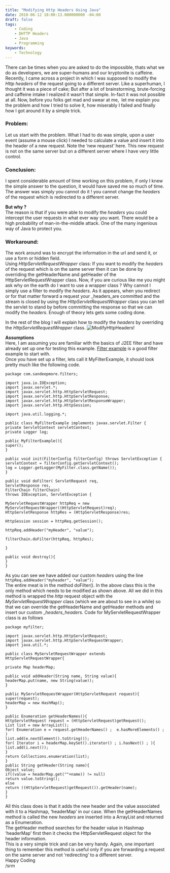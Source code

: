 ```yaml
---
title: "Modifying Http Headers Using Java"
date: 2010-06-12 18:00:13.000000000 -04:00
draft: false
tags:
    - Coding
    - DHTTP Headers
    - Java
    - Programming
keywords:
    - Technology
---
```

There can be times when you are asked to do the impossible, thats  what we do as developers, we are super-humans and our kryptonite is  caffeine.      
Recently, I came across a project in which I was supposed to modify  the _Http headers_ of the request going to a different server. Like a superhuman, I  thought it was a piece of cake; But after a lot of brainstorming,  brute-forcing and caffeine intake I realized it wasn’t that simple.  In-fact it was not possible at all. Now, before you folks get mad and  swear at me,  let me explain you the problem and how I tried to solve  it, how miserably I failed and  finally how I got around it by a simple  trick.      

### Problem:
Let us start with the problem. What I had to do was simple, upon a user  event (assume a mouse click) I needed to calculate a value and insert it  into the header of a new request. Note the ‘new request’ here. This new  request is not on the same server but on a different server where I  have very little control.      

### Conclusion:
I spent considerable amount of time working on this problem, if only I  knew the simple answer to the question, it would have saved me so much  of time. The answer was simply you cannot do it ! you cannot change the _headers_ of the request which is redirected to a different server.      

**But why ?**    
The reason is that if you were able to modify the _headers_ you could  intercept the user requests in what ever way you want. There would be a  high probability of man-in-the-middle attack. One of the many ingenious  way of Java to protect you.      

### Workaround:
The work around was to encrypt the information in the url and send it,  or use a form or hidden field.      
Using _HttpServletRequestWrapper_ class:
If you want to modify the _headers_ of the request which is on the same  server then it can be done by overriding the  getHeaderName and  getHeader of the HttpServletRequestWrapper class. Now, if you are  curious like me you might ask why on the earth do I want to use a  wrapper class ? Why cannot I simply use a filter to modify the _headers_.  As it appears, when you redirect or for that matter forward a request  your _headers_are committed and the stream is closed  by using the  _HttpServletRequestWrapper_ class you can tell the servlet to stand by  before committing the response so that we can modify the _headers_.  Enough of theory lets gets some coding done.      

In the rest of the blog I will explain how to modify the _headers_ by overriding  the _HttpServletRequestWrapper_ class.
![ModifyHttpHeaders!](/static/images/ModifyHttpHeaders-1.png)

**Assumptions**     
Here, I am assuming you are familiar with the basics of J2EE filter and  have already set up one for testing this example. [Filter  example](https://www.tutorialspoint.com/jsp/jsp_writing_filters.htm) is a good filter example to start with.      
Once you have set up a filter, lets call it MyFilterExample, it  should look pretty much like the following code.

```
package com.sandeepmore.filters;

import java.io.IOException;
import javax.servlet.*;
import javax.servlet.http.HttpServletRequest;
import javax.servlet.http.HttpServletResponse;
import javax.servlet.http.HttpServletResponseWrapper;
import javax.servlet.http.HttpSession;

import java.util.logging.*;

public class MyFilterExample implements javax.servlet.Filter {
private ServletContext servletContext;
private Logger log;

public MyFilterExample(){
super();
}

public void init(FilterConfig filterConfig) throws ServletException {
servletContext = filterConfig.getServletContext();
log = Logger.getLogger(MyFilter.class.getName());
}

public void doFilter( ServletRequest req,
ServletResponse res,
FilterChain filterChain)
throws IOException, ServletException {

MyServletRequestWrapper httpReq = new MyServletRequestWrapper((HttpServletRequest)req);
HttpServletResponse httpRes = (HttpServletResponse)res;

HttpSession session = httpReq.getSession();

httpReq.addHeader("myHeader", "value");

filterChain.doFilter(httpReq, httpRes);

}

public void destroy(){
}
}
```


As you can see we have added our custom _headers_ using the line     
`httpReq.addHeader("myheader", "value");`     
The entire meat is in the method doFilter(). In the above class this  is the only method which needs to be modified as shown above. All we did  in this method is wrapped the _http_ request object with the  _MyServletRequestWrapper_ class (which we are about to see in a while) so  that we can override the getHeaderName and getHeader methods and insert  our custom __headers_headers_. Code for MyServletRequestWrapper class is as follows       

```
package myfilter;

import javax.servlet.http.HttpServletRequest;
import javax.servlet.http.HttpServletRequestWrapper;
import java.util.*;

public class MyServletRequestWrapper extends HttpServletRequestWrapper{

private Map headerMap;

public void addHeader(String name, String value){
headerMap.put(name, new String(value));
}

public MyServletRequestWrapper(HttpServletRequest request){
super(request);
headerMap = new HashMap();
}

public Enumeration getHeaderNames(){
HttpServletRequest request = (HttpServletRequest)getRequest();
List list = new ArrayList();
for( Enumeration e = request.getHeaderNames() ;  e.hasMoreElements() ; )
list.add(e.nextElement().toString());
for( Iterator i = headerMap.keySet().iterator() ; i.hasNext() ; ){
list.add(i.next());
}
return Collections.enumeration(list);
}
public String getHeader(String name){
Object value;
if((value = headerMap.get(""+name)) != null)
return value.toString();
else
return ((HttpServletRequest)getRequest()).getHeader(name);
}
}
```

All this class does is that it adds the new header and the value  associated with it to a Hashmap, ‘headerMap’ in our case. When the  getHeaderNames method is called the new _headers_ are inserted into a  ArrayList and returned as a Enumeration.     
The getHeader method searches for the header value in Hashmap  ‘headerMap’ first then it checks the HttpServletRequest object for the  header information.     
This is a very simple trick and can be very handy. Again, one  important thing to remember this method is useful only if you are  forwarding a request on the same server and not ‘redirecting’ to a  different server.     
Happy Coding     
/srm     

